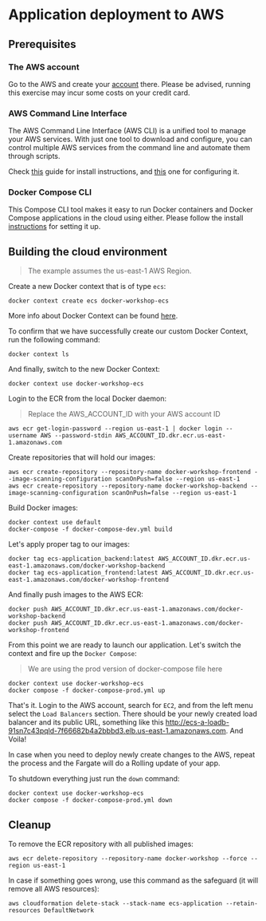 # Application deployment to AWS

## Prerequisites

### The AWS account

Go to the AWS and create your [account](https://aws.amazon.com/console/) there. Please be advised, running this exercise may incur some costs on your credit card.

### AWS Command Line Interface

The AWS Command Line Interface (AWS CLI) is a unified tool to manage your AWS services. With just one tool to download and configure, you can control multiple AWS services from the command line and automate them through scripts.

Check [this](https://docs.aws.amazon.com/cli/latest/userguide/getting-started-install.html) guide for install instructions, and [this](https://docs.aws.amazon.com/cli/latest/userguide/cli-configure-quickstart.html#cli-configure-quickstart-config) one for configuring it.

### Docker Compose CLI

This Compose CLI tool makes it easy to run Docker containers and Docker Compose applications in the cloud using either. Please follow the install [instructions](https://github.com/docker/compose-cli/blob/main/INSTALL.md) for setting it up.


## Building the cloud environment

> The example assumes the us-east-1 AWS Region.

Create a new Docker context that is of type `ecs`:

```shell
docker context create ecs docker-workshop-ecs
```

More info about Docker Context can be found [here](https://docs.docker.com/engine/context/working-with-contexts/).

To confirm that we have successfully create our custom Docker Context, run the following command:

```shell
docker context ls
```

And finally, switch to the new Docker Context:

```shell
docker context use docker-workshop-ecs
```

Login to the ECR from the local Docker daemon:

> Replace the AWS_ACCOUNT_ID with your AWS account ID

```shell
aws ecr get-login-password --region us-east-1 | docker login --username AWS --password-stdin AWS_ACCOUNT_ID.dkr.ecr.us-east-1.amazonaws.com
```

Create repositories that will hold our images:

```shell
aws ecr create-repository --repository-name docker-workshop-frontend --image-scanning-configuration scanOnPush=false --region us-east-1
aws ecr create-repository --repository-name docker-workshop-backend --image-scanning-configuration scanOnPush=false --region us-east-1
```

Build Docker images:

```shell
docker context use default
docker-compose -f docker-compose-dev.yml build
```

Let's apply proper tag to our images:

```shell
docker tag ecs-application_backend:latest AWS_ACCOUNT_ID.dkr.ecr.us-east-1.amazonaws.com/docker-workshop-backend
docker tag ecs-application_frontend:latest AWS_ACCOUNT_ID.dkr.ecr.us-east-1.amazonaws.com/docker-workshop-frontend
```

And finally push images to the AWS ECR:

```shell
docker push AWS_ACCOUNT_ID.dkr.ecr.us-east-1.amazonaws.com/docker-workshop-backend
docker push AWS_ACCOUNT_ID.dkr.ecr.us-east-1.amazonaws.com/docker-workshop-frontend
```

From this point we are ready to launch our application. Let's switch the context and fire up the `Docker Compose`:

> We are using the prod version of docker-compose file here

```shell
docker context use docker-workshop-ecs
docker compose -f docker-compose-prod.yml up
```

That's it. Login to the AWS account, search for `EC2`, and from the left menu select the `Load Balancers` section. There should be your newly created load balancer and its public URL, something like this http://ecs-a-loadb-91sn7c43pqld-7f66682b4a2bbbd3.elb.us-east-1.amazonaws.com. And Voila!

In case when you need to deploy newly create changes to the AWS, repeat the process and the Fargate will do a Rolling update of your app.

To shutdown everything just run the `down` command:

```shell
docker context use docker-workshop-ecs
docker compose -f docker-compose-prod.yml down
```

## Cleanup

To remove the ECR repository with all published images:

```shell
aws ecr delete-repository --repository-name docker-workshop --force --region us-east-1
```

In case if something goes wrong, use this command as the safeguard (it will remove all AWS resources):

```shell
aws cloudformation delete-stack --stack-name ecs-application --retain-resources DefaultNetwork
```